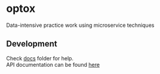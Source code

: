 # optox

Data-intensive practice work using microservice techniques

## Development

Check [docs](https://github.com/softgitron/optoX/tree/main/docs) folder for help.  
API documentation can be found [here](https://softgitron.github.io/optoX/apidoc/index.html)

